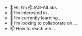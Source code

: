 - 👋 Hi, I’m @JAG-AILabs
- 👀 I’m interested in ...
- 🌱 I’m currently learning ...
- 💞️ I’m looking to collaborate on ...
- 📫 How to reach me ...

<!---
JAG-AILabs/JAG-AILabs is a ✨ special ✨ repository because its `README.md` (this file) appears on your GitHub profile.
You can click the Preview link to take a look at your changes.
--->

